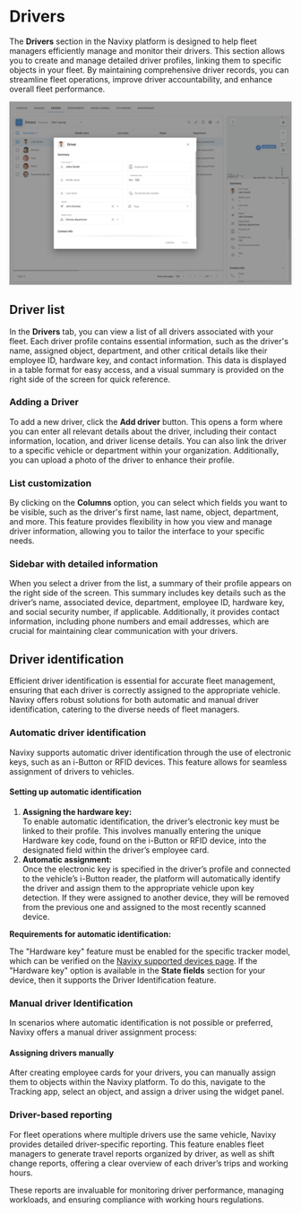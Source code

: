 # Drivers

The **Drivers** section in the Navixy platform is designed to help fleet managers efficiently manage and monitor their drivers. This section allows you to create and manage detailed driver profiles, linking them to specific objects in your fleet. By maintaining comprehensive driver records, you can streamline fleet operations, improve driver accountability, and enhance overall fleet performance.

![](attachments/image-20240814-180004.png)

## Driver list

In the **Drivers** tab, you can view a list of all drivers associated with your fleet. Each driver profile contains essential information, such as the driver's name, assigned object, department, and other critical details like their employee ID, hardware key, and contact information. This data is displayed in a table format for easy access, and a visual summary is provided on the right side of the screen for quick reference.

### Adding a Driver

To add a new driver, click the **Add driver** button. This opens a form where you can enter all relevant details about the driver, including their contact information, location, and driver license details. You can also link the driver to a specific vehicle or department within your organization. Additionally, you can upload a photo of the driver to enhance their profile.

### List customization

By clicking on the **Columns** option, you can select which fields you want to be visible, such as the driver's first name, last name, object, department, and more. This feature provides flexibility in how you view and manage driver information, allowing you to tailor the interface to your specific needs.

### Sidebar with detailed information

When you select a driver from the list, a summary of their profile appears on the right side of the screen. This summary includes key details such as the driver’s name, associated device, department, employee ID, hardware key, and social security number, if applicable. Additionally, it provides contact information, including phone numbers and email addresses, which are crucial for maintaining clear communication with your drivers.

## Driver identification

Efficient driver identification is essential for accurate fleet management, ensuring that each driver is correctly assigned to the appropriate vehicle. Navixy offers robust solutions for both automatic and manual driver identification, catering to the diverse needs of fleet managers.

### Automatic driver identification

Navixy supports automatic driver identification through the use of electronic keys, such as an i-Button or RFID devices. This feature allows for seamless assignment of drivers to vehicles.

#### **Setting up automatic identification**

1. **Assigning the hardware key:**\
   To enable automatic identification, the driver’s electronic key must be linked to their profile. This involves manually entering the unique Hardware key code, found on the i-Button or RFID device, into the designated field within the driver’s employee card.
2. **Automatic assignment:**\
   Once the electronic key is specified in the driver’s profile and connected to the vehicle’s i-Button reader, the platform will automatically identify the driver and assign them to the appropriate vehicle upon key detection. If they were assigned to another device, they will be removed from the previous one and assigned to the most recently scanned device.

**Requirements for automatic identification:**

The "Hardware key" feature must be enabled for the specific tracker model, which can be verified on the [Navixy supported devices page](https://www.navixy.com/devices/). If the "Hardware key" option is available in the **State fields** section for your device, then it supports the Driver Identification feature.

### Manual driver Identification

In scenarios where automatic identification is not possible or preferred, Navixy offers a manual driver assignment process:

#### Assigning drivers manually

After creating employee cards for your drivers, you can manually assign them to objects within the Navixy platform. To do this, navigate to the Tracking app, select an object, and assign a driver using the widget panel.

### Driver-based reporting

For fleet operations where multiple drivers use the same vehicle, Navixy provides detailed driver-specific reporting. This feature enables fleet managers to generate travel reports organized by driver, as well as shift change reports, offering a clear overview of each driver’s trips and working hours.

These reports are invaluable for monitoring driver performance, managing workloads, and ensuring compliance with working hours regulations.
